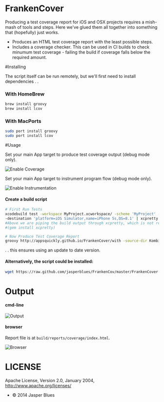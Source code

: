 # FrankenCover

Producing a test coverage report for iOS and OSX projects requires a mish-mash of tools and steps. Here we've glued them all together into something that (hopefully) just works. 

* Produces an HTML test coverage report with the least possible steps. 
* Includes a coverage checker. This can be used in CI builds to check minumum test coverage - failing the build if coverage falls below the required amount. 
 
#Installing

The script itself can be run remotely, but we'll first need to install dependencies .  .

### With HomeBrew

```sh
brew install groovy
brew install lcov
```

### With MacPorts

```sh
sudo port install groovy
sudo port install lcov
```

#Usage

Set your main App target to produce test coverage output (debug mode only). 

![Enable Coverage](http://appsquickly.github.io/FrankenCover/images/Coverage.png)

Set your main App target to instrument program flow (debug mode only). 

![Enable Instrumentation](http://appsquickly.github.io/FrankenCover/images/Instrument.png)

#### Create a build script

```sh
# First Run Tests
xcodebuild test -workspace MyProject.xcworkspace/ -scheme 'MyProject' -configuration Debug \
-destination 'platform=iOS Simulator,name=iPhone 5s,OS=8.1' | xcpretty -c --report junit
#Above we are piping the build output through xcpretty, which is not required, but very nice. 
#(gem install xcpretty)

# Now Produce Test Coverage Report
groovy http://appsquickly.github.io/FrankenCover/with -source-dir Kombie/Classes -output-dir build/reports -required-coverage 0
```

. . this ensures using an update to date version. 

#### Alternatively, the script could be installed:

```sh
wget https://raw.github.com/jasperblues/FrankenCov/master/FrankenCover && chmod +x FrankenCov
```

# Output

#### cmd-line

![Output](http://appsquickly.github.io/FrankenCover/images/output.png)

#### browser

Report file is at `build/reports/coverage/index.html`.

![Browser](http://appsquickly.github.io/FrankenCover/images/report.png)


# LICENSE

Apache License, Version 2.0, January 2004, http://www.apache.org/licenses/

* © 2014 Jasper Blues


